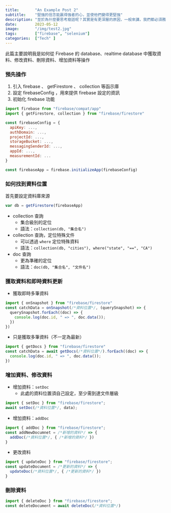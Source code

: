 ```yaml
---
title:       "An Example Post 2"
subtitle:    "堅強的信念能贏得強者的心，並使他們變得更堅強"
description: "至於為什麼要思考廢話呢？其實是有更深層的原因，一般來講，我們都必須務必慎重的考慮考慮。現在，解決廢話的問題，是非常非常重要的。 所以，要想清楚，廢話，到底是一種怎麽樣的存在。"
date:        2023-05-12
image:       "/img/test2.jpg"
tags:        ["firebase", "selenium"]
categories:  ["Tech" ]
---
```


此篇主要說明我是如何從 Firebase 的 database、realtime database 中獲取資料、修改資料、刪除資料、增加資料等操作

### 預先操作

1. 引入 firebase 、 getFirestore 、 collection 等函示庫
2. 設定 firebaseConfig ，用來提供 firebase 設定的資訊
3. 初始化 firebase 功能

```Javascript
import firebase from "firebase/compat/app"
import { getFirestore, collection } from "firebase/firestore"

const firebaseConfig = {
  apiKey: ...,
  authDomain: ...,
  projectId: ...,
  storageBucket: ...,
  messagingSenderId: ...,
  appId: ...,
  measurementId: ...
}

const firebaseApp = firebase.initializeApp(firebaseConfig)
```

### 如何找到資料位置

首先要設定資料庫來源
```Javascript
var db = getFirestore(firebaseApp)
```

- collection 查詢
  - 集合級別的定位
  - 語法：`collection(db, "集合名")`
- collection 查詢，定位特殊文件
  - 可以透過 `where` 定位特殊資料
  - 語法：`collection(db, "cities"), where("state", "==", "CA")`
- doc 查詢　
  - 更為準確的定位
  - 語法：`doc(db, "集合名", "文件名")`

### 獲取資料和即時資料更新

- 獲取即時多筆資料
```Javascript
import { onSnapshot } from "firebase/firestore"
const catchData = onSnapshot(/*資料位置*/, (querySnapshot) => {
  querySnapshot.forEach((doc) => {
    console.log(doc.id, " => ", doc.data());
  })
})
```

- 只是獲取多筆資料（不一定為最新）
```Javascript
import { getDocs } from "firebase/firestore"
const catchData = await getDocs(/*資料位置*/).forEach((doc) => {
  console.log(doc.id, " => ", doc.data());
})
```

### 增加資料、修改資料

- 增加資料：`setDoc`
  - 此處的資料位置須自己設定，至少需到達文件層級
```Javascript
import { setDoc } from "firebase/firestore"; 
await setDoc(/*資料位置*/, data);
```
- 增加資料：`addDoc`
```Javascript
import { addDoc } from "firebase/firestore"; 
const addNewDocumnet = /*新增的資料*/ => {
  addDoc(/*資料位置*/, { /*新增的資料*/ })
}
```

- 更改資料
```Javascript
import { updateDoc } from "firebase/firestore"; 
const updateDocument = /*更新的資料*/ => {
  updateDoc(/*資料位置*/, { /*更新的資料*/ })
}
```

### 刪除資料
```Javascript
import { deleteDoc } from "firebase/firestore"; 
const deleteDocument = await deleteDoc(/*資料位置*/)
```